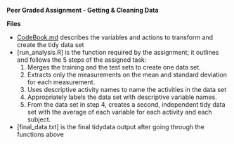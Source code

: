 **Peer Graded Assignment - Getting & Cleaning Data**

**Files**
- [CodeBook.md](GACD_PeerAssignment/codebook.md) describes the variables and actions to transform and create the tidy data set
- [run_analysis.R] is the function required by the assignment; it outlines and follows the 5 steps of the assigned task:
  1. Merges the training and the test sets to create one data set.
  2. Extracts only the measurements on the mean and standard deviation for each measurement.
  3. Uses descriptive activity names to name the activities in the data set
  4. Appropriately labels the data set with descriptive variable names.
  5. From the data set in step 4, creates a second, independent tidy data set with the average of each variable for each activity and each subject.
- [final_data.txt] is the final tidydata output after going through the functions above
